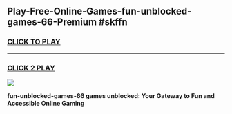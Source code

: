 
## Play-Free-Online-Games-fun-unblocked-games-66-Premium #skffn
<h3>
<a href="https://premium.freeplayer.one?title=fun-unblocked-games-66&ref=8M">CLICK TO PLAY</a></h3>
<hr>

<h3>
<a href="https://premium.freeplayer.one?title=fun-unblocked-games-66&ref=8M">CLICK 2 PLAY</a>
  
</h3>

<a href="https://premium.freeplayer.one?title=fun-unblocked-games-66&ref=8M"><img src="https://clearcache.store/games.png"></a>


**fun-unblocked-games-66 games unblocked: Your Gateway to Fun and Accessible Online Gaming**
